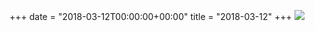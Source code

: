 +++
date = "2018-03-12T00:00:00+00:00"
title = "2018-03-12"
+++
<img class="img-fluid" src="/2018-03-12.jpg" />
